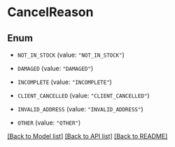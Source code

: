 # CancelReason

## Enum


* `NOT_IN_STOCK` (value: `"NOT_IN_STOCK"`)

* `DAMAGED` (value: `"DAMAGED"`)

* `INCOMPLETE` (value: `"INCOMPLETE"`)

* `CLIENT_CANCELLED` (value: `"CLIENT_CANCELLED"`)

* `INVALID_ADDRESS` (value: `"INVALID_ADDRESS"`)

* `OTHER` (value: `"OTHER"`)


[[Back to Model list]](../README.md#documentation-for-models) [[Back to API list]](../README.md#documentation-for-api-endpoints) [[Back to README]](../README.md)


